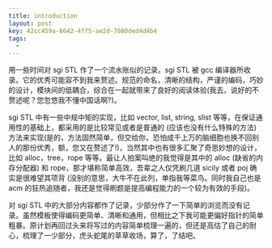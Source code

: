 ```yaml
---
title: introduction
layout: post
key: 42cc459a-8642-4ff5-ae2d-7080ded4d4b4
tags:
  - 
---
```


用一些时间对 sgi STL 作了一个流水账似的记录。sgi STL 被 gcc 编译器所收录。它的优秀可能容不到我来赘述。规范的命名，清晰的结构，严谨的编码，巧妙的设计，模块间的低耦合，综合在一起就带来了良好的阅读体验(我去，说好的不赘述呢？您忽悠我不懂中国话啊?)。

 sgi STL 中有一些中规中矩的实现，比如 vector, list, string, slist 等等，在保证通用性的基础上，都采用的是比较常见或者是普通的 (应该也没有什么特殊的方法) 方法来实现(是的，方法固然简单，但交给你，恐怕成千上万的脑细胞也换不回别人的那份优秀，额，您又在赘述了!)，当然其中也有很多汇聚了奇思妙想的设计，比如 alloc，tree，rope 等等。最让人拍案叫绝的我觉得是其中的 alloc (缺省的内存分配器) 和 rope，那才堪称简单高效，吾辈之人仅凭刷几道 sicily 或者 poj 确实是很难望其项背 (没别的意思，大牛不在此列，单指我等菜鸟。同时我自己也是 acm 的狂热追随者，我还是觉得刷题是提高编程能力的一个较为有效的手段)。

对 sgi STL 中的大部分内容都作了记录，少部分作了一下简单的浏览而没有记录。虽然模板使得编码更简单、清晰和通用，但相比之下我可能更偏好指针的简单粗暴。原计划再回过头来将写过的内容简单梳理一遍的，但还是高估了自己的耐心，梳理了一少部分，虎头蛇尾的草草收场，算了，了结吧。

